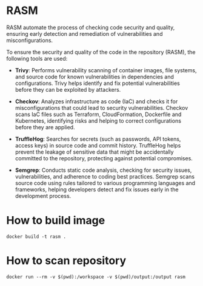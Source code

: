 # RASM

RASM automate the process of checking code security and quality, ensuring early detection and remediation of vulnerabilities and misconfigurations.

To ensure the security and quality of the code in the repository (RASM), the following tools are used:

- **Trivy**: Performs vulnerability scanning of container images, file systems, and source code for known vulnerabilities in dependencies and configurations. Trivy helps identify and fix potential vulnerabilities before they can be exploited by attackers.

- **Checkov**: Analyzes infrastructure as code (IaC) and checks it for misconfigurations that could lead to security vulnerabilities. Checkov scans IaC files such as Terraform, CloudFormation, Dockerfile and Kubernetes, identifying risks and helping to correct configurations before they are applied.

- **TruffleHog**: Searches for secrets (such as passwords, API tokens, access keys) in source code and commit history. TruffleHog helps prevent the leakage of sensitive data that might be accidentally committed to the repository, protecting against potential compromises.

- **Semgrep**: Conducts static code analysis, checking for security issues, vulnerabilities, and adherence to coding best practices. Semgrep scans source code using rules tailored to various programming languages and frameworks, helping developers detect and fix issues early in the development process.

# How to build image
```
docker build -t rasm .
```
# How to scan repository
```
docker run --rm -v $(pwd):/workspace -v $(pwd)/output:/output rasm
```

